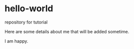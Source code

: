 # hello-world
repository for tutorial

Here are some details about me that will be added sometime.

I am happy.
